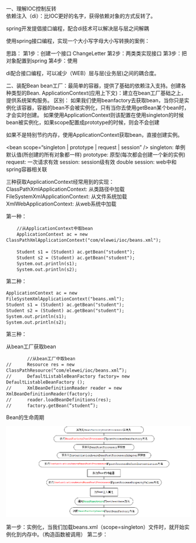 一、理解IOC控制反转  
依赖注入（di）：比IOC更好的名字，获得依赖对象的方式反转了。  

spring开发提倡接口编程，配合di技术可以解决层与层之间解耦

使用spring接口编程，实现一个大小写字母大小写转换的案例：

思路：
第1步：创建一个接口 ChangeLetter
第2步：两类类实现接口
第3步：把对象配置到spring
第4步：使用


di配合接口编程，可以减少（WEB）层与层(业务层)之间的耦合度。


二、装配Bean
bean工厂：最简单的容器，提供了基础的依赖注入支持。创建各种类型的Bean.
ApplicationContext(应用上下文)：建立在bean工厂基础之上，提供系统架构服务。
区别：
如果我们使用beanfactory去获取bean，当你只是实例化该容器，容器的bean不会被实例化，只有当你去使用getBean某个bean时，才会实时创建。
如果使用ApplicationContext则该配置在使用singleton的时候bean被实例化，如果scope配置成prototype的时候，则会不会创建

如果不是特别节约内存，使用ApplicationContext获取bean，直接创建实例。


<bean scope=“singleton | prototype | request | session” />
singleton: 单例 默认值(所创建的所有对象都一样)
prototype: 原型(每次都会创建一个新的实例)
request: 一次请求有效
session: session级有效
double session: web中和spring容器相关联 


三种获取ApplicationContext经常用到的实现：
ClassPathXmlApplicationContext: 从类路径中加载
FileSystemXmlApplicationContext: 从文件系统加载
XmlWebApplicationContext: 从web系统中加载

第一种：

		//从ApplicationContext中取bean
		ApplicationContext ac = new ClassPathXmlApplicationContext("com/elewei/ioc/beans.xml");
		
		Student s1 = (Student) ac.getBean("student");
		Student s2 = (Student) ac.getBean("student");
		System.out.println(s1);
		System.out.println(s2);
		
第二种：

	ApplicationContext ac = new FileSystemXmlApplicationContext("beans.xml");
	Student s1 = (Student) ac.getBean("student");
	Student s2 = (Student) ac.getBean("student");
	System.out.println(s1);
	System.out.println(s2);

第三种：



从bean工厂获取bean

			//从bean工厂中取bean
	//		Resource res = new ClassPathResource(“com/elewei/ioc/beans.xml”); 
	//		DefaultListableBeanFactory factory= new DefaultListableBeanFactory (); 
	//		XmlBeanDefinitionReader reader = new XmlBeanDefinitionReader(factory); 
	//		reader.loadBeanDefinitions(res);
	//		factory.getBean(“student”);



Bean的生命周期 

![](bean生命周期.png)

第一步：实例化，当我们加载beans.xml（scope=singleton）文件时，就开始实例化到内存中。（构造函数被调用）
第二步：







